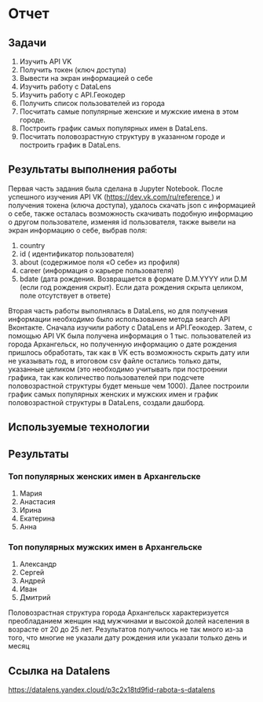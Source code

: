 # Отчет
## Задачи
1.  Изучить API VK
2.  Получить токен (ключ доступа)
3. Вывести на экран  информацией о себе
4. Изучить работу с DataLens 
5. Изучить работу с API.Геокодер
6.  Получить список пользователей из города
7.  Посчитать самые популярные женские и мужские имена в этом городе.
8.  Построить график самых популярных имен в DataLens.
9.  Посчитать половозрастную структуру в указанном городе и построить график в DataLens.

## Результаты выполнения работы 
Первая часть задания была сделана в  Jupyter Notebook. После успешного изучения  API VK (https://dev.vk.com/ru/reference ) и получения токена (ключа доступа), удалось скачать json с информацией о себе, также осталась возможность скачивать подобную информацию о другом пользователе, изменяя id пользователя, также вывели на экран информацию о себе, выбрав поля:
1. country
2. id ( идентификатор пользователя)
3. about (содержимое поля «О себе» из профиля)
4. career (информация о карьере пользователя)
5. bdate (дата рождения. Возвращается в формате D.M.YYYY или D.M (если год рождения скрыт). Если дата рождения скрыта целиком, поле отсутствует в ответе)

Вторая часть работы выполнялась в DataLens, но для получения информации необходимо было использование метода search API Вконтакте.
Сначала изучили работу с DataLens и API.Геокодер.
Затем, с помощью API VK была получена информация о 1 тыс. пользователей из города Архангельск, но полученную информацию о дате рождения пришлось обработать, так как в VK есть возможность скрыть дату или не указывать год, в итоговом csv файле остались только даты, указанные целиком (это необходимо учитывать при построении графика, так как количество пользователей при подсчете половозрастной структуры будет меньше чем 1000). Далее построили  график самых популярных женских и мужских имен и график  половозрастной структуры в DataLens, создали дашборд.

## Используемые технологии
## Результаты
### Топ популярных женских имен в Архангельске
1. Мария
2. Анастасия
3. Ирина
4. Екатерина
5. Анна

### Топ популярных мужских имен в Архангельске
1. Александр
2. Сергей
3. Андрей
4. Иван
5. Дмитрий

Половозрастная структура города Архангельск характеризуется преобладанием женщин над мужчинами и высокой долей населения в возрасте от 20 до 25 лет. 
Результатов получилось не так много из-за того, что многие не указали дату рождения или указали только день и месяц

## Ссылка на  Datalens
https://datalens.yandex.cloud/p3c2x18td9fid-rabota-s-datalens

